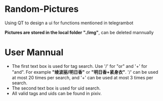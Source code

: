# Random-Pictures
Using QT to design a ui for functions mentioned in telegrambot

**Pictures are stored in the local folder "./img"**, can be deleted mannually

# User Mannual
- The first text box is used for tag search. Use '/' for "or" and '+' for "and". For example **"绫波丽/明日香"** or **"明日香+紧身衣"**. '/' can be used at most 20 times per search, and '+' can be used at most 3 times per search.
- The second text box is used for uid search.
- All valid tags and uids can be found in pixiv.
